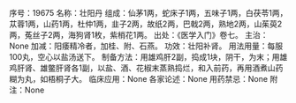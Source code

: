 序号：19675
名称：壮阳丹
组成：仙茅1两，蛇床子1两，五味子1两，白茯苓1两，苁蓉1两，山药1两，杜仲1两，韭子2两，故纸2两，巴戟2两，熟地2两，山茱萸2两，菟丝子2两，海狗肾1枚，紫梢花1两。
出处：《医学入门》卷七。
主治：None
加减：阳痿精冷者，加桂、附、石燕。
功效：壮阳补肾。
用法用量：每服100丸，空心以盐汤送下。
制备方法：用雄鸡肝2副，捣成1块，阴干，为末；用雄鸡肝肾、雄鳖肝肾各1副，以盐、酒、花椒末蒸熟捣烂，和入前药，再用酒煮山药糊为丸，如梧桐子大。
临床应用：None
各家论述：None
用药禁忌：None
附注：None
